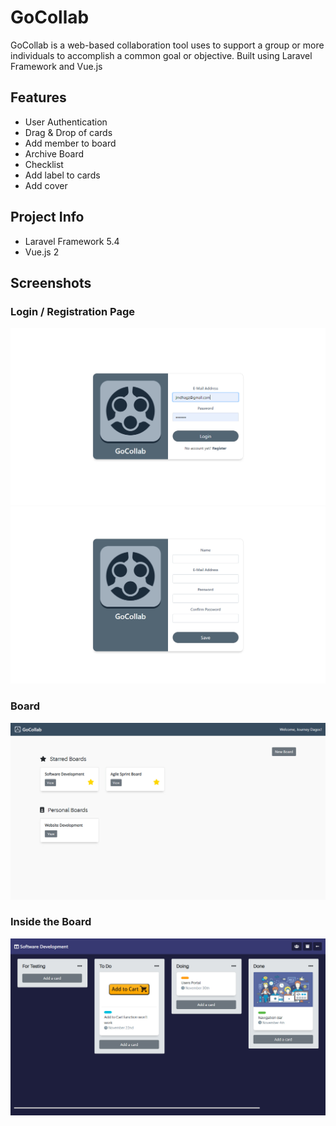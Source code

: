 # GoCollab
GoCollab is a web-based collaboration tool uses to support a group or more individuals to accomplish a common goal or objective. Built using Laravel Framework and Vue.js

## Features
- User Authentication
- Drag & Drop of cards
- Add member to board
- Archive Board
- Checklist
- Add label to cards
- Add cover

## Project Info
- Laravel Framework 5.4
- Vue.js 2

## Screenshots

### Login / Registration Page
![login-page](https://github.com/jmdhagz/GoCollab/blob/master/public/images/screenshot/login-page.jpg)
![register-page](https://github.com/jmdhagz/GoCollab/blob/master/public/images/screenshot/register-page.jpg)

### Board
![board](https://github.com/jmdhagz/GoCollab/blob/master/public/images/screenshot/board.jpg)

### Inside the Board
![board-list](https://github.com/jmdhagz/GoCollab/blob/master/public/images/screenshot/board-list.jpg)
